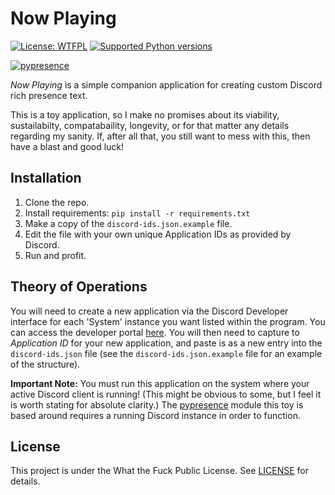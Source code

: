 # Now Playing

[![License: WTFPL](https://img.shields.io/badge/License-WTFPL-brightgreen.svg)](http://www.wtfpl.net/about/)
[![Supported Python versions](https://shields.mitmproxy.org/pypi/pyversions/mitmproxy.svg)](https://pypi.python.org/pypi/mitmproxy)

[![pypresence](https://img.shields.io/badge/using-pypresence-00bb88.svg?style=for-the-badge&logo=discord&logoWidth=20)](https://github.com/qwertyquerty/pypresence)

*Now Playing* is a simple companion application for creating custom Discord rich presence text.

This is a toy application, so I make no promises about its viability, sustailabilty, compatabaility, longevity, or for 
that matter any details regarding my sanity. If, after all that, you still want to mess with this, then have a blast 
and good luck!

## Installation

1. Clone the repo. 
2. Install requirements: `pip install -r requirements.txt`
3. Make a copy of the `discord-ids.json.example` file.
4. Edit the file with your own unique Application IDs as provided by Discord.
5. Run and profit.

## Theory of Operations

You will need to create a new application via the Discord Developer interface for each 'System' instance you want 
listed within the program. You can access the developer portal [here](https://discord.com/developers/applications).
You will then need to capture to *Application ID* for your new application, and paste is as a new entry into the
`discord-ids.json` file (see the `discord-ids.json.example` file for an example of the structure).

**Important Note:** You must run this application on the system where your active Discord client is running! (This
might be obvious to some, but I feel it is worth stating for absolute clarity.) The 
[pypresence](https://github.com/qwertyquerty/pypresence) module this toy is based around requires a running Discord
instance in order to function.

## License

This project is under the What the Fuck Public License. See [LICENSE](LICENSE) for details.